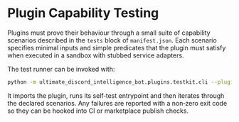 # Plugin Capability Testing

Plugins must prove their behaviour through a small suite of capability
scenarios described in the `tests` block of `manifest.json`.  Each
scenario specifies minimal inputs and simple predicates that the plugin
must satisfy when executed in a sandbox with stubbed service adapters.

The test runner can be invoked with:

```bash
python -m ultimate_discord_intelligence_bot.plugins.testkit.cli --plugin <module>
```

It imports the plugin, runs its self‑test entrypoint and then iterates
through the declared scenarios.  Any failures are reported with a non‑zero
exit code so they can be hooked into CI or marketplace publish checks.
